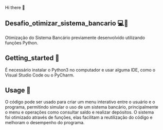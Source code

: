 Hi there 👋

##  Desafio_otimizar_sistema_bancario :computer::snake:

Otimização do Sistema Bancário previamente desenvolvido utilizando funções Python.

## Getting_started :wrench:

É necessário instalar o Python3 no computador e usar alguma IDE, como o Visual Studio Code ou o PyCharm.

## Usage :pencil:

O código pode ser usado para criar um menu interativo entre o usuário e o programa, permitindo simular o uso de um sistema bancário, principalmente o menu e operações como consultar saldo e realizar depósitos.
O sistema foi otimizado através de funções, elas facilitam a reutilização do código e melhoram o desempenho do programa.

